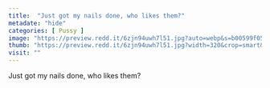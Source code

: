 ```yaml
---
title:  "Just got my nails done, who likes them?"
metadate: "hide"
categories: [ Pussy ]
image: "https://preview.redd.it/6zjn94uwh7l51.jpg?auto=webp&s=b00599f0502ef0213bcb685e5df392cf7573c643"
thumb: "https://preview.redd.it/6zjn94uwh7l51.jpg?width=320&crop=smart&auto=webp&s=2d9bda25a363f697e8195088724d50b7a40426c0"
visit: ""
---
```

Just got my nails done, who likes them?
